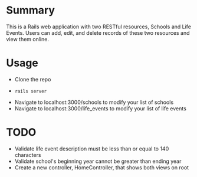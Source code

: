 # Summary

This is a Rails web application with two RESTful resources, Schools and Life
Events. Users can add, edit, and delete records of these two resources and view
them online.

# Usage

- Clone the repo
-     rails server
- Navigate to localhost:3000/schools to modify your list of schools
- Navigate to localhost:3000/life\_events to modify your list of life events

# TODO

- Validate life event description must be less than or equal to 140 characters
- Validate school's beginning year cannot be greater than ending year
- Create a new controller, HomeController, that shows both views on root
